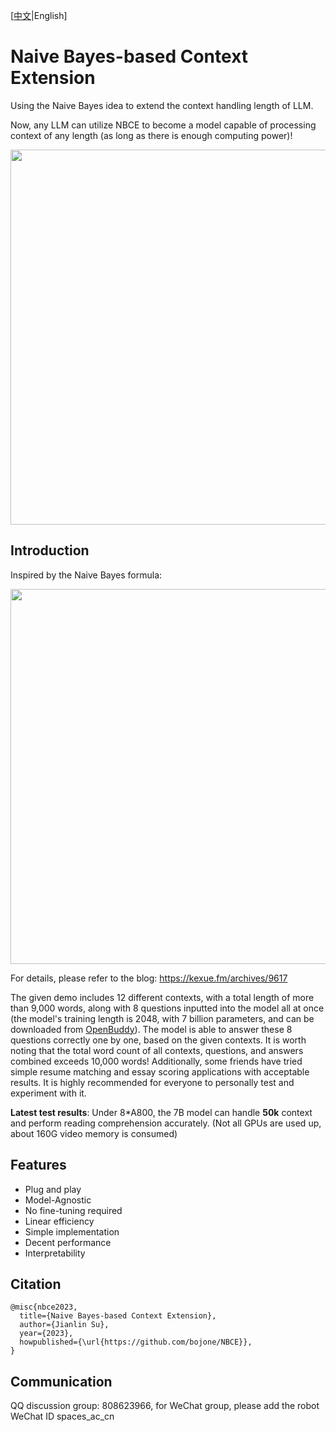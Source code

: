 [[中文](https://github.com/bojone/NBCE/blob/main/README.md)|English]

# Naive Bayes-based Context Extension
Using the Naive Bayes idea to extend the context handling length of LLM.

Now, any LLM can utilize NBCE to become a model capable of processing context of any length (as long as there is enough computing power)!

<img src="https://raw.githubusercontent.com/bojone/NBCE/34601ad70eb1bdae50a026234b8980da275df775/NBCE2.png" width=600>

## Introduction

Inspired by the Naive Bayes formula:

<img src="https://raw.githubusercontent.com/bojone/NBCE/main/NBCE.png" width=600>

For details, please refer to the blog: https://kexue.fm/archives/9617

The given demo includes 12 different contexts, with a total length of more than 9,000 words, along with 8 questions inputted into the model all at once (the model's training length is 2048, with 7 billion parameters, and can be downloaded from [OpenBuddy](https://openbuddy.ai/)). The model is able to answer these 8 questions correctly one by one, based on the given contexts. It is worth noting that the total word count of all contexts, questions, and answers combined exceeds 10,000 words! Additionally, some friends have tried simple resume matching and essay scoring applications with acceptable results. It is highly recommended for everyone to personally test and experiment with it.

**Latest test results**: Under 8*A800, the 7B model can handle **50k** context and perform reading comprehension accurately. (Not all GPUs are used up, about 160G video memory is consumed)

## Features
- Plug and play
- Model-Agnostic
- No fine-tuning required
- Linear efficiency
- Simple implementation
- Decent performance
- Interpretability

## Citation
```
@misc{nbce2023,
  title={Naive Bayes-based Context Extension},
  author={Jianlin Su},
  year={2023},
  howpublished={\url{https://github.com/bojone/NBCE}},
}
```
## Communication
QQ discussion group: 808623966, for WeChat group, please add the robot WeChat ID spaces_ac_cn

